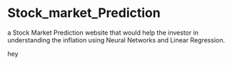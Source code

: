 # Stock_market_Prediction
 a Stock Market Prediction website that would help the investor in understanding the inflation using Neural Networks and Linear Regression.


hey